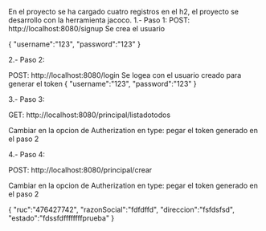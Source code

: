 En el proyecto se ha cargado cuatro registros en el h2, el proyecto se desarrollo con la herramienta jacoco.
1.- Paso 1:
POST: http://localhost:8080/signup
Se crea el usuario

{
"username":"123",
"password":"123"
}



2.- Paso 2:

POST: http://localhost:8080/login
Se logea con el usuario creado para generar el token
{
"username":"123",
"password":"123"
}


3.- Paso 3:

GET: http://localhost:8080/principal/listadotodos


Cambiar en la opcion de Autherization en type: pegar el token generado en el paso 2



4.- Paso 4:

POST: http://localhost:8080/principal/crear

Cambiar en la opcion de Autherization en type: pegar el token generado en el paso 2

{
"ruc":"476427742",
"razonSocial":"fdfdffd",
"direccion":"fsfdsfsd",
"estado":"fdssfdffffffffprueba"
}